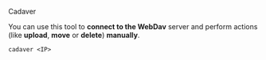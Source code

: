 
Cadaver[](#cadaver)

You can use this tool to **connect to the WebDav** server and perform actions (like **upload**, **move** or **delete**) **manually**.

```
cadaver <IP>
```